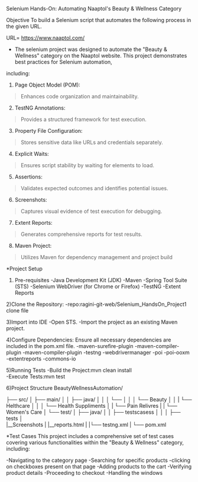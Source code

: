Selenium Hands-On: Automating Naaptol's Beauty & Wellness Category

Objective
To build a Selenium script that automates the following process in the given URL.


 URL= https://www.naaptol.com/
 
* The selenium project was designed to automate the "Beauty & Wellness" category on the Naaptol website. This project demonstrates best practices for Selenium automation,

 including:

1) Page Object Model (POM):
>Enhances code organization and maintainability.

2) TestNG Annotations: 
>Provides a structured framework for test execution.

3) Property File Configuration:
>Stores sensitive data like URLs and credentials separately.

4) Explicit Waits:
> Ensures script stability by waiting for elements to load.

5) Assertions:
> Validates expected outcomes and identifies potential issues.

6) Screenshots:
> Captures visual evidence of test execution for debugging.

7) Extent Reports:
> Generates comprehensive reports for test results.

8) Maven Project:
> Utilizes Maven for dependency management and project build


*Project Setup

1) Pre-requisites
-Java Development Kit (JDK)
-Maven
-Spring Tool Suite (STS)
-Selenium WebDriver (for Chrome or Firefox)
-TestNG
-Extent Reports

2)Clone the Repository:
-repo:ragini-git-web/Selenium_HandsOn_Project1 clone file

3)Import into IDE
-Open  STS.
-Import the project as an existing Maven project.

4)Configure Dependencies:
Ensure all necessary dependencies are included in the pom.xml file.
-maven-surefire-plugin
-maven-compiler-plugin
-maven-compiler-plugin
-testng
-webdrivermanager
-poi
-poi-ooxm
-extentreports
-commons-io

5)Running Tests
-Build the Project:mvn clean install  
-Execute Tests:mvn test

6)Project Structure
BeautyWellnessAutomation/

├── src/
│   ├── main/
│   │   ├── java/
│   │   │   └── 
│   │   │       └── Beauty
│   │   |       └── Helthcare
│   │   │       └── Health Suppliments
│   |           └──  Pain Relivres
|   |           └──  Women's Care
│   └── test/
│       ├── java/
│       │   ├── testscasess
│       │   │   ├── tests
│      
|__Screenshots
|
|__reports.html
|
|└── testng.xml
|
└── pom.xml


*Test Cases
This project includes a comprehensive set of test cases covering various functionalities within the "Beauty & Wellness" category, including:

-Navigating to the category page
-Searching for specific products
-clicking on checkboxes present on that page 
-Adding products to the cart
-Verifying product details
-Proceeding to checkout
-Handling the windows






































